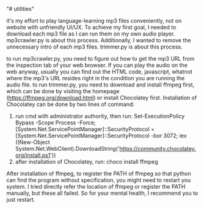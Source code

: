 "# utilities" 


it's my effort to play language-learning mp3 files conveniently, not on website with unfriendly UI/UX.
To achieve my first goal, I needed to download each mp3 file as I can run them on my own audio player.
mp3crawler.py is about this process.
Additionally, I wanted to remove the unnecessary intro of each mp3 files. 
trimmer.py is about this process.

to run mp3crawler.py, you need to figure out how to get the mp3 URL from the inspection tab of your web browser.
If you can play the audio on the web anyway, usually you can find out the HTML code, javascript, whatnot where the mp3's URL resides right in the condition you are running the audio file.
to run trimmer.py, you need to download and install ffmpeg first, which can be done by visiting the homepage (https://ffmpeg.org/download.html) or install Chocolatey first.
Installation of Chocolatey can be done by two lines of command:
1. run cmd with administrator authority, then run:
Set-ExecutionPolicy Bypass -Scope Process -Force; [System.Net.ServicePointManager]::SecurityProtocol = [System.Net.ServicePointManager]::SecurityProtocol -bor 3072; iex ((New-Object System.Net.WebClient).DownloadString('https://community.chocolatey.org/install.ps1'))
2. after installation of Chocolatey, run:
choco install ffmpeg

After installation of ffmpeg, to register the PATH of ffmpeg so that python can find the program without specification, you might need to restart you system.
I tried directly refer the location of ffmpeg or register the PATH manually, but these all failed.
So for your mental health, I recommend you to just restart.


